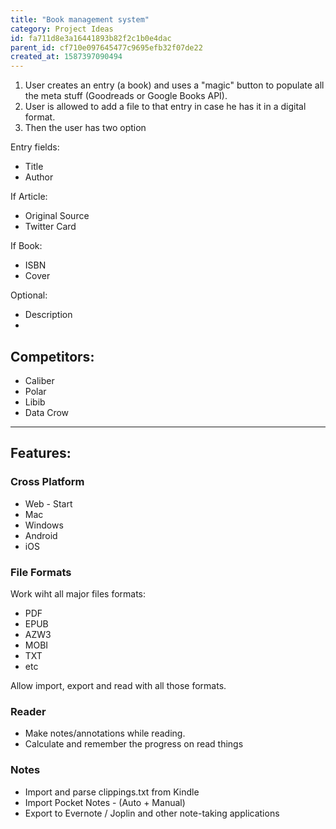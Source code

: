 ```yaml
---
title: "Book management system"
category: Project Ideas
id: fa711d8e3a16441893b82f2c1b0e4dac
parent_id: cf710e097645477c9695efb32f07de22
created_at: 1587397090494
---
```


1. User creates an entry (a book) and uses a "magic" button to populate all the meta stuff (Goodreads or Google Books API). 
2. User is allowed to add a file to that entry in case he has it in a digital format.
3. Then the user has two option 


Entry fields:
* Title
* Author

If Article:
* Original Source
* Twitter Card

If Book:
* ISBN
* Cover

Optional:
* Description
* 

## Competitors:
* Caliber
* Polar
* Libib
* Data Crow

---

## Features:

### Cross Platform
* Web - Start
* Mac
* Windows
* Android
* iOS

### File Formats
Work wiht all major files formats:
* PDF
* EPUB
* AZW3
* MOBI
* TXT
* etc

Allow import, export and read with all those formats.


### Reader
* Make notes/annotations while reading.
* Calculate and remember the progress on read things

### Notes
* Import and parse clippings.txt from Kindle
* Import Pocket Notes - (Auto + Manual)
* Export to Evernote / Joplin and other note-taking applications


                